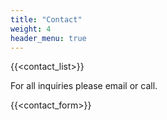```yaml
---
title: "Contact"
weight: 4
header_menu: true
---
```


{{<contact_list>}}

For all inquiries please email or call.

{{<contact_form>}}
